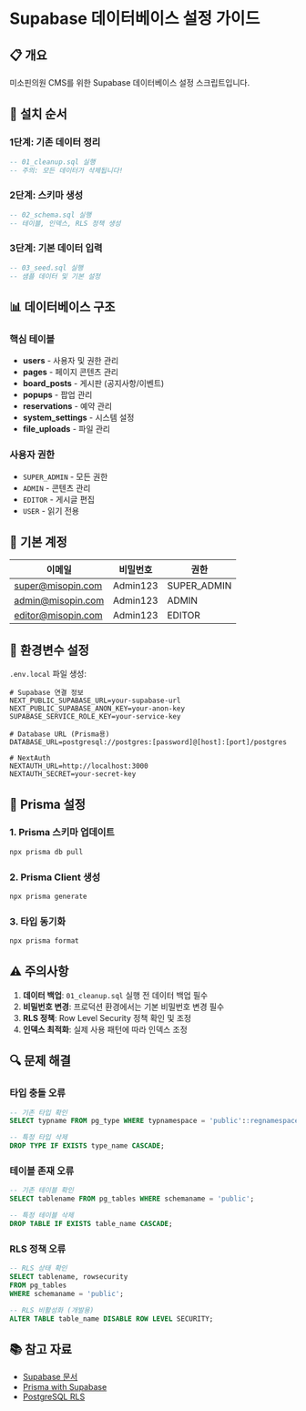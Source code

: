 # Supabase 데이터베이스 설정 가이드

## 📋 개요
미소핀의원 CMS를 위한 Supabase 데이터베이스 설정 스크립트입니다.

## 🚀 설치 순서

### 1단계: 기존 데이터 정리
```sql
-- 01_cleanup.sql 실행
-- 주의: 모든 데이터가 삭제됩니다!
```

### 2단계: 스키마 생성
```sql
-- 02_schema.sql 실행
-- 테이블, 인덱스, RLS 정책 생성
```

### 3단계: 기본 데이터 입력
```sql
-- 03_seed.sql 실행
-- 샘플 데이터 및 기본 설정
```

## 📊 데이터베이스 구조

### 핵심 테이블
- **users** - 사용자 및 권한 관리
- **pages** - 페이지 콘텐츠 관리
- **board_posts** - 게시판 (공지사항/이벤트)
- **popups** - 팝업 관리
- **reservations** - 예약 관리
- **system_settings** - 시스템 설정
- **file_uploads** - 파일 관리

### 사용자 권한
- `SUPER_ADMIN` - 모든 권한
- `ADMIN` - 콘텐츠 관리
- `EDITOR` - 게시글 편집
- `USER` - 읽기 전용

## 🔐 기본 계정

| 이메일 | 비밀번호 | 권한 |
|--------|----------|------|
| super@misopin.com | Admin123 | SUPER_ADMIN |
| admin@misopin.com | Admin123 | ADMIN |
| editor@misopin.com | Admin123 | EDITOR |

## 🔧 환경변수 설정

`.env.local` 파일 생성:
```env
# Supabase 연결 정보
NEXT_PUBLIC_SUPABASE_URL=your-supabase-url
NEXT_PUBLIC_SUPABASE_ANON_KEY=your-anon-key
SUPABASE_SERVICE_ROLE_KEY=your-service-key

# Database URL (Prisma용)
DATABASE_URL=postgresql://postgres:[password]@[host]:[port]/postgres

# NextAuth
NEXTAUTH_URL=http://localhost:3000
NEXTAUTH_SECRET=your-secret-key
```

## 📝 Prisma 설정

### 1. Prisma 스키마 업데이트
```bash
npx prisma db pull
```

### 2. Prisma Client 생성
```bash
npx prisma generate
```

### 3. 타입 동기화
```bash
npx prisma format
```

## ⚠️ 주의사항

1. **데이터 백업**: `01_cleanup.sql` 실행 전 데이터 백업 필수
2. **비밀번호 변경**: 프로덕션 환경에서는 기본 비밀번호 변경 필수
3. **RLS 정책**: Row Level Security 정책 확인 및 조정
4. **인덱스 최적화**: 실제 사용 패턴에 따라 인덱스 조정

## 🔍 문제 해결

### 타입 충돌 오류
```sql
-- 기존 타입 확인
SELECT typname FROM pg_type WHERE typnamespace = 'public'::regnamespace;

-- 특정 타입 삭제
DROP TYPE IF EXISTS type_name CASCADE;
```

### 테이블 존재 오류
```sql
-- 기존 테이블 확인
SELECT tablename FROM pg_tables WHERE schemaname = 'public';

-- 특정 테이블 삭제
DROP TABLE IF EXISTS table_name CASCADE;
```

### RLS 정책 오류
```sql
-- RLS 상태 확인
SELECT tablename, rowsecurity
FROM pg_tables
WHERE schemaname = 'public';

-- RLS 비활성화 (개발용)
ALTER TABLE table_name DISABLE ROW LEVEL SECURITY;
```

## 📚 참고 자료

- [Supabase 문서](https://supabase.com/docs)
- [Prisma with Supabase](https://www.prisma.io/docs/guides/database/supabase)
- [PostgreSQL RLS](https://www.postgresql.org/docs/current/ddl-rowsecurity.html)